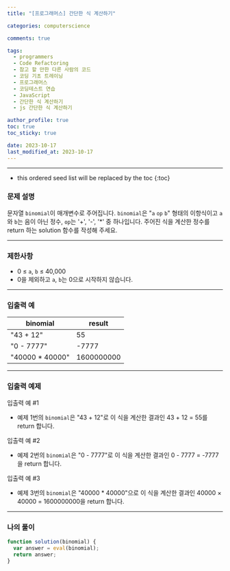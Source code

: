 ```yaml
---
title: "[프로그래머스] 간단한 식 계산하기"

categories: computerscience

comments: true

tags:
  - programmers
  - Code Refactoring
  - 참고 할 만한 다른 사람의 코드
  - 코딩 기초 트레이닝
  - 프로그래머스
  - 코딩테스트 연습
  - JavaScript
  - 간단한 식 계산하기
  - js 간단한 식 계산하기

author_profile: true
toc: true
toc_sticky: true

date: 2023-10-17
last_modified_at: 2023-10-17
---
```


---

<!-- prettier-ignore -->
* this ordered seed list will be replaced by the toc 
{:toc}

### 문제 설명

문자열 `binomial`이 매개변수로 주어집니다. `binomial`은 "`a` `op` `b`" 형태의 이항식이고 `a`와 `b`는 음이 아닌 정수, `op`는 '+', '-', '\*' 중 하나입니다. 주어진 식을 계산한 정수를 return 하는 solution 함수를 작성해 주세요.

---

### 제한사항

- 0 ≤ `a`, `b` ≤ 40,000
- 0을 제외하고 `a`, `b`는 0으로 시작하지 않습니다.

---

### 입출력 예

| binomial         | result     |
| ---------------- | ---------- |
| "43 + 12"        | 55         |
| "0 - 7777"       | -7777      |
| "40000 \* 40000" | 1600000000 |

---

### 입출력 예제

입출력 예 #1

- 예제 1번의 `binomial`은 "43 + 12"로 이 식을 계산한 결과인 43 + 12 = 55를 return 합니다.

입출력 예 #2

- 예제 2번의 `binomial`은 "0 - 7777"로 이 식을 계산한 결과인 0 - 7777 = -7777을 return 합니다.

입출력 예 #3

- 예제 3번의 `binomial`은 "40000 \* 40000"으로 이 식을 계산한 결과인 40000 × 40000 = 1600000000을 return 합니다.

---

### 나의 풀이

```jsx
function solution(binomial) {
  var answer = eval(binomial);
  return answer;
}
```
